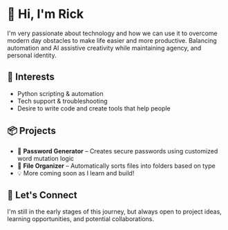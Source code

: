 # 👋 Hi, I'm Rick

I'm very passionate about technology and how we can use it to overcome modern day obstacles to make life easier and more productive. Balancing automation and AI assistive creativity while maintaining agency, and personal identity.

## 🔧 Interests
- Python scripting & automation
- Tech support & troubleshooting
- Desire to write code and create tools that help people

## 📦 Projects
- 🔐 **Password Generator** – Creates secure passwords using customized word mutation logic  
- 🧹 **File Organizer** – Automatically sorts files into folders based on type  
- 💡 More coming soon as I learn and build!

## 💬 Let's Connect
I'm still in the early stages of this journey, but always open to project ideas, learning opportunities, and potential collaborations.
